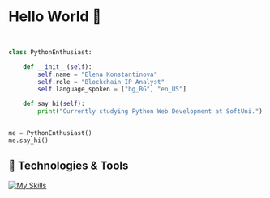 # Hello World 👋

```python


class PythonEnthusiast:

    def __init__(self):
        self.name = "Elena Konstantinova"
        self.role = "Blockchain IP Analyst"
        self.language_spoken = ["bg_BG", "en_US"]

    def say_hi(self):
        print("Currently studying Python Web Development at SoftUni.")


me = PythonEnthusiast()
me.say_hi()
```


## 🔧 Technologies & Tools

[![My Skills](https://skillicons.dev/icons?i=js,html,css,wasm)](https://skillicons.dev)
